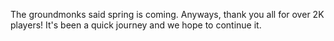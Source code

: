 The groundmonks said spring is coming. Anyways, thank you all for over 2K players! It's been a quick journey and we hope to continue it.
